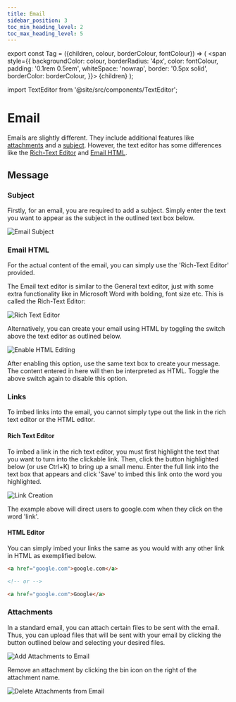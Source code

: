 ```yaml
---
title: Email
sidebar_position: 3
toc_min_heading_level: 2
toc_max_heading_level: 5
---
```


export const Tag = ({children, colour, borderColour, fontColour}) => (
<span
style={{
    backgroundColor: colour,
    borderRadius: '4px',
    color: fontColour,
    padding: '0.1rem 0.5rem',
    whiteSpace: 'nowrap',
    border: '0.5px solid',
    borderColor: borderColour,
    }}>
{children}
</span>
);

import TextEditor from '@site/src/components/TextEditor';

# Email

Emails are slightly different. They include additional features like [attachments](#attachments) and a [subject](#subject). However, the text editor has some differences like the [Rich-Text Editor](#rich-text-editor) and [Email HTML](#email-html).

## Message

### Subject

Firstly, for an email, you are required to add a subject. Simply enter the text you want to appear as the subject in the outlined text box below.

![Email Subject](/img/campaign-email-subject.png)

### Email HTML

For the actual content of the email, you can simply use the 'Rich-Text Editor' provided. 

The Email text editor is similar to the General text editor, just with some extra functionality like in Microsoft Word with bolding, font size etc. This is called the Rich-Text Editor:

![Rich Text Editor](/img/message-types-rich-text.png)

Alternatively, you can create your email using HTML by toggling the switch above the text editor as outlined below. 

![Enable HTML Editing](/img/campaign-email-html.png)

After enabling this option, use the same text box to create your message. The content entered in here will then be interpreted as HTML. Toggle the above switch again to disable this option.

### Links

To imbed links into the email, you cannot simply type out the link in the rich text editor or the HTML editor.

#### Rich Text Editor

To imbed a link in the rich text editor, you must first highlight the text that you want to turn into the clickable link. Then, click the button highlighted below (or use Ctrl+K) to bring up a small menu. Enter the full link into the text box that appears and click 'Save' to imbed this link onto the word you highlighted.

![Link Creation](/img/campaign-email-links.png)

The example above will direct users to google.com when they click on the word 'link'.

#### HTML Editor

You can simply imbed your links the same as you would with any other link in HTML as exemplified below.

```HTML title="Example HTML Link"
<a href="google.com">google.com</a>

<!-- or -->

<a href="google.com">Google</a>

```


### Attachments

In a standard email, you can attach certain files to be sent with the email. Thus, you can upload files that will be sent with your email by clicking the button outlined below and selecting your desired files.

![Add Attachments to Email](/img/campaign-email-attachments.png)

Remove an attachment by clicking the bin icon on the right of the attachment name.

![Delete Attachments from Email](/img/campaign-delete-attachment.png)



